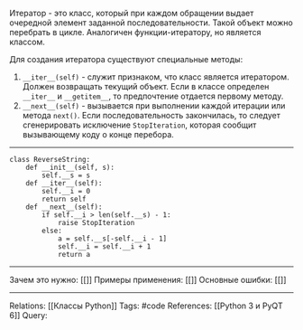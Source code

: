Итератор - это класс, который при каждом обращении выдает очередной элемент заданной последовательности. Такой объект можно перебрать в цикле. Аналогичен функции-итератору, но является классом. 

Для создания итератора существуют специальные методы:
1. `__iter__(self)` - служит признаком, что класс является итератором. Должен возвращать текущий объект. Если в классе определен `__iter__` и `__getitem__`, то предпочтение отдается первому методу. 
2. `__next__(self)` - вызывается при выполнении каждой итерации или метода `next()`. Если последовательность закончилась, то следует сгенерировать исключение `StopIteration`, которая сообщит вызывающему коду о конце перебора. 

___
```
class ReverseString:
	def __init__(self, s):
		self.__s = s
	def __iter__(self):
		self.__i = 0
		return self
	def __next__(self):
		if self.__i > len(self.__s) - 1:
			raise StopIteration
		else:
			a = self.__s[-self.__i - 1]
			self.__i = self.__i + 1
			return a
```
___
Зачем это нужно: [[]] 
Примеры применения: [[]] 
Основные ошибки: [[]]
___
Relations: [[Классы Python]] 
Tags: #code
References: [[Python 3 и PyQT 6]] 
Query: 